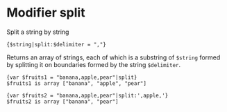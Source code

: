 Modifier split
==============

Split a string by string

```
{$string|split:$delimiter = ","}
```

Returns an array of strings, each of which is a substring of `$string` formed by splitting it on boundaries formed by the string `$delimiter`.

```smarty
{var $fruits1 = "banana,apple,pear"|split}
$fruits1 is array ["banana", "apple", "pear"]

{var $fruits2 = "banana,apple,pear"|split:',apple,'}
$fruits2 is array ["banana", "pear"]
```